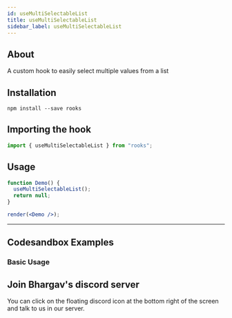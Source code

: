 ```yaml
---
id: useMultiSelectableList
title: useMultiSelectableList
sidebar_label: useMultiSelectableList
---
```


## About

A custom hook to easily select multiple values from a list

[//]: # "Main"

## Installation

    npm install --save rooks

## Importing the hook

```javascript
import { useMultiSelectableList } from "rooks";
```

## Usage

```jsx
function Demo() {
  useMultiSelectableList();
  return null;
}

render(<Demo />);
```

---

## Codesandbox Examples

### Basic Usage

## Join Bhargav's discord server

You can click on the floating discord icon at the bottom right of the screen and talk to us in our server.
